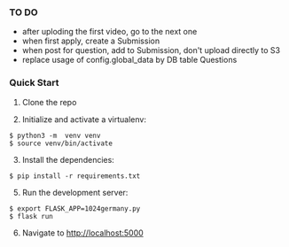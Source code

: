 ### TO DO

* after uploding the first video, go to the next one
* when first apply, create a Submission
* when post for question, add to Submission, don't upload directly to S3
* replace usage of config.global_data by DB table Questions


### Quick Start

1. Clone the repo

2. Initialize and activate a virtualenv:
  ```
  $ python3 -m  venv venv
  $ source venv/bin/activate
  ```

3. Install the dependencies:
  ```
  $ pip install -r requirements.txt
  ```

5. Run the development server:
  ```
  $ export FLASK_APP=1024germany.py
  $ flask run
  ```

6. Navigate to [http://localhost:5000](http://localhost:5000)



  ```

